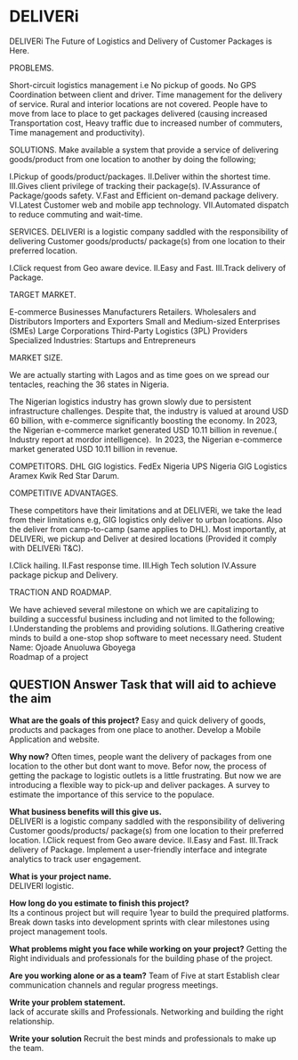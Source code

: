# DELIVERi
DELIVERi
The Future of  Logistics and Delivery of Customer Packages is Here.


PROBLEMS.

Short-circuit logistics management i.e No pickup of goods.
No GPS Coordination between client and driver.
Time management for the delivery of service.
Rural and interior locations are not covered.
People  have to move from lace to place to get packages delivered (causing increased Transportation cost, Heavy traffic due to increased  number of commuters, Time management and productivity).

SOLUTIONS.
Make available a system that provide a service of delivering goods/product from one location to another by doing the following;

I.Pickup of goods/product/packages.
II.Deliver within the shortest time.
III.Gives client privilege of tracking their package(s).
IV.Assurance of Package/goods safety.
V.Fast and Efficient on-demand package delivery.
VI.Latest Customer web and mobile app technology.
VII.Automated dispatch to reduce commuting and wait-time.


SERVICES.
DELIVERI is a logistic company saddled with the responsibility of delivering Customer goods/products/ package(s) from one location to their preferred location.

I.Click request from Geo aware device.
II.Easy and Fast.
III.Track delivery of Package.

TARGET MARKET.

E-commerce Businesses
Manufacturers
Retailers.
Wholesalers and Distributors
Importers and Exporters
Small and Medium-sized Enterprises (SMEs)
Large Corporations
Third-Party Logistics (3PL) Providers
Specialized Industries:
Startups and Entrepreneurs


MARKET SIZE.

We are actually starting with Lagos and as time goes on we spread our tentacles, reaching the 36 states in Nigeria.

The Nigerian logistics industry has grown slowly due to persistent infrastructure challenges. Despite that, the industry is valued at around USD 60 billion, with e-commerce significantly boosting the economy. In 2023, the Nigerian e-commerce market generated USD 10.11 billion in revenue.( Industry report at mordor intelligence).  In 2023, the Nigerian e-commerce market generated USD 10.11 billion in revenue.


COMPETITORS.
DHL
GIG logistics.
FedEx Nigeria
UPS Nigeria
GIG Logistics
Aramex
Kwik
Red Star
Darum.



COMPETITIVE ADVANTAGES.

These competitors have their limitations and at DELIVERi, we take the lead from their limitations e.g, GIG logistics only deliver to urban locations. Also the deliver from camp-to-camp (same applies to DHL). Most importantly, at DELIVERi, we pickup and Deliver at desired locations (Provided it comply with DELIVERi T&C).

I.Click hailing.
II.Fast response time.
III.High Tech solution
IV.Assure package pickup and Delivery.

TRACTION AND ROADMAP.

We have achieved several milestone on which we are capitalizing to building a successful business including and not limited to the following;
I.Understanding the problems and providing  solutions.
II.Gathering creative minds to build a one-stop shop software to meet necessary need.
Student Name: Ojoade Anuoluwa Gboyega		
Roadmap of a project		
		
## QUESTION	Answer	Task that will aid to achieve the aim
**What are the goals of this project?**
Easy and quick delivery of goods, products and packages from one place to another. 	Develop a Mobile Application and website.

**Why now?**
Often times, people want the delivery of packages from one location to the other but dont want to move. Befor now, the  process of getting the package to logistic outlets is a little frustrating. But now we are introducing a flexible way to pick-up and deliver packages.	A survey to estimate the importance of this service to the populace.

**What business benefits will this give us.**	
DELIVERI is a logistic company saddled with the responsibility of delivering Customer goods/products/ package(s) from one location to their preferred location. I.Click request from Geo aware device. II.Easy and Fast. III.Track delivery of Package.	Implement a user-friendly interface and integrate analytics to track user engagement.

**What is your project name.**	
DELIVERI logistic.	

**How long do you estimate to finish this project?**	
Its a continous project but will require 1year to build the prequired platforms.	Break down tasks into development sprints with clear milestones using project management tools.

**What problems might you face while working on your project?**	
Getting the Right individuals and professionals for the building phase of the project.	

**Are you working alone or as a team?**	
Team of Five at start	Establish clear communication channels and regular progress meetings.

**Write your problem statement.**	
lack of accurate skills and Professionals.	Networking and building the right relationship.

**Write your solution**	
Recruit the best minds and professionals to make up the team.	
